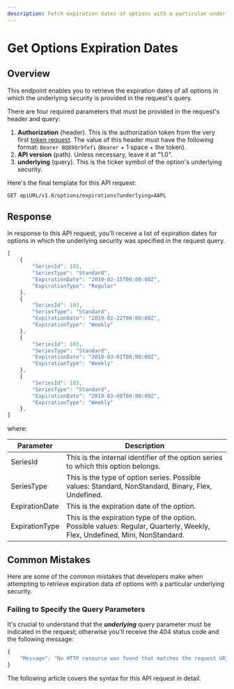 ```yaml
---
description: Fetch expiration dates of options with a particular underlying security
---
```


# Get Options Expiration Dates

## Overview

This endpoint enables you to retrieve the expiration dates of all options in which the underlying security is provided in the request's query.

There are four required parameters that must be provided in the request's header and query:

1. **Authorization** (header). This is the authorization token from the very first [token request](broken-reference). The value of this header must have the following format: `Bearer BQ898r9fefi` (`Bearer` + 1 space + the token).
2. **API version** (path). Unless necessary, leave it at "1.0".
3. **underlying** (query). This is the ticker symbol of the option's underlying security.

Here's the final template for this API request:

```
GET apiURL/v1.0/options/expirations?underlying=AAPL
```

## Response

In response to this API request, you'll receive a list of expiration dates for options in which the underlying security was specified in the request query.

```javascript
[
    {
        "SeriesId": 103,
        "SeriesType": "Standard",
        "ExpirationDate": "2019-02-15T00:00:00Z",
        "ExpirationType": "Regular"
    },
    {
        "SeriesId": 103,
        "SeriesType": "Standard",
        "ExpirationDate": "2019-02-22T00:00:00Z",
        "ExpirationType": "Weekly"
    },
    {
        "SeriesId": 103,
        "SeriesType": "Standard",
        "ExpirationDate": "2019-03-01T00:00:00Z",
        "ExpirationType": "Weekly"
    },
    {
        "SeriesId": 103,
        "SeriesType": "Standard",
        "ExpirationDate": "2019-03-08T00:00:00Z",
        "ExpirationType": "Weekly"
    },
]
```

where:

| Parameter      | Description                                                                                                                 |
| -------------- | --------------------------------------------------------------------------------------------------------------------------- |
| SeriesId       | This is the internal identifier of the option series to which this option belongs.                                          |
| SeriesType     | This is the type of option series. Possible values: Standard, NonStandard, Binary, Flex, Undefined.                         |
| ExpirationDate | This is the expiration date of the option.                                                                                  |
| ExpirationType | This is the expiration type of the option. Possible values: Regular, Quarterly, Weekly, Flex, Undefined, Mini, NonStandard. |

## Common Mistakes

Here are some of the common mistakes that developers make when attempting to retrieve expiration data of options with a particular underlying security.

### Failing to Specify the Query Parameters

It's crucial to understand that the _**underlying**_ query parameter must be indicated in the request; otherwise you'll receive the 404 status code and the following message:

```javascript
{
    "Message": "No HTTP resource was found that matches the request URI 'https://pub-api-etnatrader-dev.etnasoft.us/api/v1.0/equities?pageNumber=0&pageSize=2&sortField=Type'."
}
```

The following article covers the syntax for this API request in detail.
